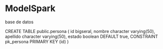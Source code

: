 # ModelSpark

base de datos

CREATE TABLE public.persona
(
  id bigseral,
  nombre character varying(50),
  apellido character varying(50),
  estado boolean DEFAULT true,
  CONSTRAINT pk_persona PRIMARY KEY (id)
)
